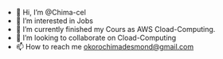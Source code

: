 - 👋 Hi, I’m @Chima-cel
- 👀 I’m interested in Jobs
- 🌱 I’m currently finished my Cours as AWS Cload-Computing.
- 💞️ I’m looking to collaborate on Cload-Computing
- 📫 How to reach me okorochimadesmond@gmail.com

<!---
Chima-cel/Chima-cel is a ✨ special ✨ repository because its `README.md` (this file) appears on your GitHub profile.
You can click the Preview link to take a look at your changes.
--->
